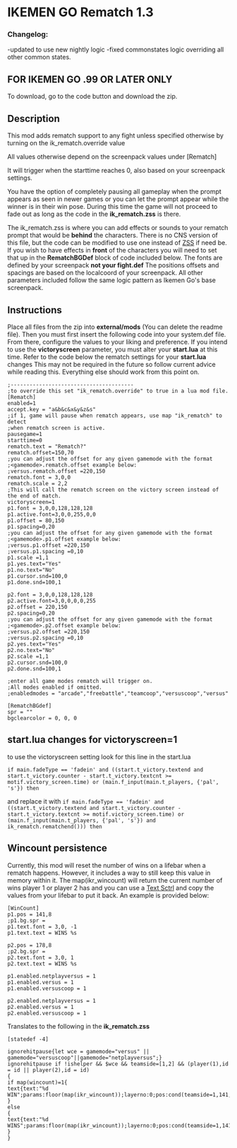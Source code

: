 # IKEMEN GO Rematch 1.3

### Changelog:
-updated to use new nightly logic
-fixed commonstates logic overriding all other common states.

## FOR IKEMEN GO .99 OR LATER ONLY
To download, go to the code button and download the zip.

## Description
This mod adds rematch support to any fight unless specified otherwise
by turning on the ik_rematch.override value

All values otherwise depend on the screenpack values under [Rematch]

It will trigger when the starttime reaches 0, also based on your screenpack settings.

You have the option of completely pausing all gameplay when the prompt appears as seen in 
newer games or you can let the prompt appear while the winner is in their win pose. During this
time the game will not proceed to fade out as long as the code in the **ik_rematch.zss** is there. 

The ik_rematch.zss is where you can add effects or sounds to your rematch prompt that would be **behind**
the characters. There is no CNS version of this file, but the code can be modified to use one instead of [ZSS](https://github.com/ikemen-engine/Ikemen-GO/wiki/ZSS) if need be.
If you wish to have effects in **front** of the characters you will need to set that up in the
**RematchBGDef** block of code included below. The fonts are defined by your screenpack **not your fight.def** 
The positions offsets and spacings are based on the localcoord of your screenpack. All other parameters included
follow the same logic pattern as Ikemen Go's base screenpack.

## Instructions
Place all files from the zip into **external/mods** (You can delete the readme file). Then you must first insert the following code into your system.def file. From there, configure the values
to your liking and preference. If you intend to use the **victoryscreen** parameter, you must alter your
**start.lua** at this time. Refer to the code below the rematch settings for your **start.lua** changes This may not be required in the future so follow current advice while reading this.
Everything else should work from this point on.

```
;---------------------------------------
;to override this set "ik_rematch.override" to true in a lua mod file.
[Rematch]
enabled=1
accept.key = "a&b&c&x&y&z&s"
;if 1, game will pause when rematch appears, use map "ik_rematch" to detect 
;when rematch screen is active.
pausegame=1
starttime=0
rematch.text = "Rematch?"
rematch.offset=150,70
;you can adjust the offset for any given gamemode with the format
;<gamemode>.rematch.offset example below:
;versus.rematch.offset =220,150
rematch.font = 3,0,0
rematch.scale = 2,2
;This will call the rematch screen on the victory screen instead of the end of match.
victoryscreen=1
p1.font = 3,0,0,128,128,128
p1.active.font=3,0,0,255,0,0
p1.offset = 80,150
p1.spacing=0,20
;you can adjust the offset for any given gamemode with the format
;<gamemode>.p1.offset example below:
;versus.p1.offset =220,150
;versus.p1.spacing =0,10
p1.scale =1,1
p1.yes.text="Yes"
p1.no.text="No"
p1.cursor.snd=100,0
p1.done.snd=100,1

p2.font = 3,0,0,128,128,128
p2.active.font=3,0,0,0,0,255
p2.offset = 220,150
p2.spacing=0,20
;you can adjust the offset for any given gamemode with the format
;<gamemode>.p2.offset example below:
;versus.p2.offset =220,150
;versus.p2.spacing =0,10
p2.yes.text="Yes"
p2.no.text="No"
p2.scale =1,1
p2.cursor.snd=100,0
p2.done.snd=100,1

;enter all game modes rematch will trigger on. 
;All modes enabled if omitted.
;enabledmodes = "arcade","freebattle","teamcoop","versuscoop","versus"

[RematchBGdef] 
spr = ""
bgclearcolor = 0, 0, 0
```

## start.lua changes for victoryscreen=1

to use the victoryscreen setting look for this line in the start.lua

```if main.fadeType == 'fadein' and ((start.t_victory.textend and start.t_victory.counter - start.t_victory.textcnt >= motif.victory_screen.time) or (main.f_input(main.t_players, {'pal', 's'}) then```

and replace it with 
```if main.fadeType == 'fadein' and ((start.t_victory.textend and start.t_victory.counter - start.t_victory.textcnt >= motif.victory_screen.time) or (main.f_input(main.t_players, {'pal', 's'}) and ik_rematch.rematchend())) then```

## Wincount persistence

Currently, this mod will reset the number of wins on a lifebar when a rematch happens. However, it includes a way to still keep this value in memory within it. 
The map(ikr_wincount) will return the current number of wins player 1 or player 2 has and you can use a [Text Sctrl](https://github.com/ikemen-engine/Ikemen-GO/wiki/State-controllers-(new)#text) and copy the values from your lifebar to put it back.
An example is provided below:

```
[WinCount]
p1.pos = 141,8
;p1.bg.spr = 
p1.text.font = 3,0, -1
p1.text.text = WINS %s

p2.pos = 178,8
;p2.bg.spr = 
p2.text.font = 3,0, 1
p2.text.text = WINS %s

p1.enabled.netplayversus = 1
p1.enabled.versus = 1
p1.enabled.versuscoop = 1

p2.enabled.netplayversus = 1
p2.enabled.versus = 1
p2.enabled.versuscoop = 1
```

Translates to the following in the **ik_rematch.zss**

```
[statedef -4]

ignorehitpause{let wce = gamemode="versus" || gamemode="versuscoop"||gamemode="netplayversus";}
ignorehitpause if !ishelper && $wce && teamside=[1,2] && (player(1),id = id || player(2),id = id)
{
if map(wincount)=1{
text{text:"%d WIN";params:floor(map(ikr_wincount));layerno:0;pos:cond(teamside=1,141,178),8;font:F3;bank:teamside;align:0;scale:1,1}
}
else
{
text{text:"%d WINS";params:floor(map(ikr_wincount));layerno:0;pos:cond(teamside=1,141,178),8;font:F3;bank:teamside;align:0;scale:1,1}
}
}
```
